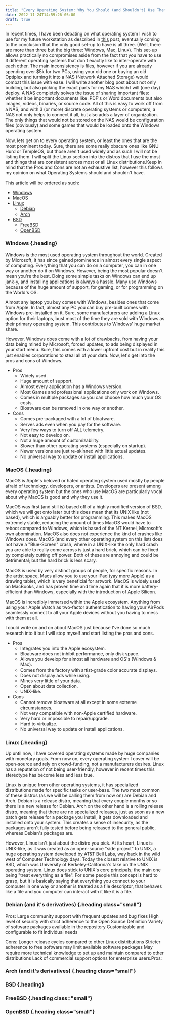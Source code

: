```yaml
---
title: "Every Operating System: Why You Should (and Shouldn't) Use Them"
date: 2022-11-24T14:59:26-05:00
draft: true
---
```

In recent times, I have been debating on what operating system I wish to use
for my future workstation as described in
[this](https://themyth.dev/future_workstation) post, eventually coming to the
conclusion that the only good set-up to have is all three. (Well, there are
more than three but the big three: Windows, Mac, Linux). This set-up allows
practically no compromises aside from the fact that you have to use 3 different
operating systems that don't exactly like to inter-operate with each other. The
main inconsistency is files, however if you are already spending over $5k for
two PCs, using your old one or buying an old Optiplex and turning it into a NAS
(Network Attached Storage) would combat this issue with ease. I will write
another blog post about not only building, but also picking the exact parts for
my NAS which I will (one day) deploy. A NAS completely solves the issue of
sharing important files: whether it be important documents like .PDF's or Word
documents but also images, videos, binaries, or source code. All of this is
easy to work off from a NAS, and with 3 (or more) discrete operating systems or
computers, a NAS not only helps to connect it all, but also adds a layer of
organization. The only things that would not be stored on the NAS would be
configuration files (obviously) and some games that would be loaded onto the
Windows operating system.

Now, lets get on to every operating system, or least the ones that are the most
prominent today.  Sure, there are some really obscure ones like GNU Hurd or
TempleOS, but those aren't used widely and as such I will not be listing them.
I will split the Linux section into the distros that I use the most and things
that are consistent across most or all Linux distributions.Keep in mind that
the Pros and Cons are not an exhaustive list, however this follows my opinion
on what Operating Systems should and shouldn't have.
 
This article will be ordered as such:
- [Windows](#windows)
- [MacOS](#macos)
- [Linux](#linux)
  - [Debian](#debian-and-its-derivatives)
  - [Arch](#arch-and-its-derivatives)
- [BSD](#bsd)
  - [FreeBSD](#freebsd)
  - [OpenBSD](#openbsd)

### Windows {.heading}

Windows is the most used operating system throughout the world. Created by
Microsoft, it has since gained prominence in almost every single aspect of
computing. Everything that you can do on a computer, you can in one way or
another do it on Windows. However, being the most popular doesn't mean
you're the best. Doing some simple tasks on Windows can end up jank-y, and
installing applications is always a hassle.  Many use Windows because of the
huge amount of support, for gaming, or for programming on the World's OS.

Almost any laptop you buy comes with Windows, besides ones that come from
Apple. In fact, almost any PC you can buy pre-built comes with Windows
pre-installed on it. Sure, some manufacturers are adding a Linux option
for their laptops, bust most of the time they are sold with Windows as
their primary operating system. This contributes to Windows' huge market
share.

However, Windows does come with a lot of drawbacks, from having your data
being mined by Microsoft, forced updates, to ads being displayed in your
start menu. Sure, this comes with a lower upfront cost but in reality this
just enables corporations to steal all of your data. Now, let's get into
the pros and cons of Windows.

- Pros
  - Widely used.
  - Huge amount of support.
  - Almost every application has a Windows version.
  - Most Games and professional applications only work on Windows.
  - Comes in multiple packages so you can choose how much your OS costs.
  - Bloatware can be removed in one way or another.
- Cons
  - Comes pre-packaged with a lot of bloatware.
  - Serves ads even when you pay for the software.
  - Very few ways to turn off ALL telemetry.
  - Not easy to develop on.
  - Not a huge amount of customizability.
  - Slower than other operating systems (especially on startup).
  - Newer versions are just re-skinned with little actual updates.
  - No universal way to update or install applications.

### MacOS {.heading}

MacOS is Apple's beloved or hated operating system used mostly by people
afraid of technology, developers, or artists. Developers are present among
every operating system but the ones who use MacOS are particularly vocal about
why MacOS is good and why they use it.

MacOS was first (and still is) based off of a highly modified version of BSD,
which we will get onto later but this does mean that its UNIX like (not based),
which is arguably better for programming. This makes MacOS extremely stable,
reducing the amount of times MacOS would have to reboot compared to Windows,
which is based of the NT Kernel, Microsoft's own abomination. MacOS also does
not experience the kind of crashes like Windows does. MacOS (and every other
operating system on this list) does not have a "Blue-Screen" crash, where in a
UNIX-like the only hard crash you are able to really come across is just a hard
brick, which can be fixed by completely cutting off power. Both of these are
annoying and could be detrimental; but the hard brick is less scary.

MacOS is used by very distinct groups of people, for specific reasons. In the
artist space, Macs allow you to use your iPad (yay more Apple) as a drawing
tablet, which is very beneficial for artwork. MacOS is widely used on MacBooks,
and has proven time and time again that it is more battery-efficient than
Windows, especially with the introduction of Apple Silicon.

MacOS is incredibly immersed within the Apple ecosystem. Anything from using
your Apple Watch as two-factor authentication to having your AirPods seamlessly
connect to all your Apple devices without you having to mess with them at all.

I could write on and on about MacOS just because I've done so much research
into it but I will stop myself and start listing the pros and cons.

- Pros
  - Integrates you into the Apple ecosystem.
  - Bloatware does not inhibit performance, only disk space.
  - Allows you develop for almost all hardware and OS's (Windows & Mac).
  - Comes from the factory with artist-grade color accurate displays.
  - Does not display ads while using.
  - Mines very little of your data.
  - Open about data collection.
  - UNIX-like.
- Cons
  - Cannot remove bloatware at all except in some extreme circumstances.
  - Not very compatible with non-Apple certified hardware.
  - Very hard or impossible to repair/upgrade.
  - Hard to virtualize.
  - No universal way to update or install applications.

### Linux {.heading}

Up until now, I have covered operating systems made by huge companies with
monetary goals. From now on, every operating system I cover will be open-source
and rely on crowd-funding, not a manufacturers desires. Linux has a reputation
of not being user-friendly, however in recent times this stereotype has become
less and less true.

Linux is unique from other operating systems, it has specialized distributions
made for specific tasks or user-base. The two most common of these distros (as
we will be calling them from now on) are Debian and Arch. Debian is a release
distro, meaning that every couple months or so there is a new release for
Debian. Arch on the other hand is a rolling release distro, meaning that there
are no specialized releases, just as soon as a new patch gets release for a
package you install, it gets downloaded and installed onto your system. This
creates a sense of insecurity, as the packages aren't fully tested before being
released to the general public, whereas Debian's packages are.

However, Linux isn't just about the distro you pick. At its heart, Linux is
UNIX-like, as it was created as an open-source "side project" to UNIX, a huge
operating system developed by AT&T Bell Labs, way back in the wild west of
Computer Technology days. Today the closest relative to UNIX is BSD, which was
University of Berkeley-California's take on the UNIX operating system. Linux
does stick to UNIX's core principals; the main one being "treat everything as a
file". For some people this concept is hard to grasp, but it is basically
saying that everything you connect to your computer in one way or another is
treated as a file descriptor, that behaves like a file and you computer can
interact with it like it is a file.

### Debian (and it's derivatives) {.heading class="small"}


Pros:
Large community support with frequent updates and bug fixes
High level of security with strict adherence to the Open Source Definition
Variety of software packages available in the repository
Customizable and configurable to fit individual needs

Cons:
Longer release cycles compared to other Linux distributions
Stricter adherence to free software may limit available software packages
May require more technical knowledge to set up and maintain compared to other distributions
Lack of commercial support options for enterprise users.Pros:

### Arch (and it's derivatives) {.heading class="small"}

### BSD {.heading}

### FreeBSD {.heading class="small"}

### OpenBSD {.heading class="small"}

